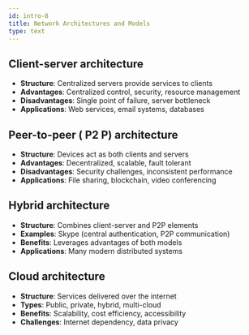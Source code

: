 ```yaml
---
id: intro-8
title: Network Architectures and Models
type: text
---
```



## Client-server architecture

- **Structure**: Centralized servers provide services to clients
- **Advantages**: Centralized control, security, resource management
- **Disadvantages**: Single point of failure, server bottleneck
- **Applications**: Web services, email systems, databases

## Peer-to-peer ( P2 P) architecture

- **Structure**: Devices act as both clients and servers
- **Advantages**: Decentralized, scalable, fault tolerant
- **Disadvantages**: Security challenges, inconsistent performance
- **Applications**: File sharing, blockchain, video conferencing

## Hybrid architecture

- **Structure**: Combines client-server and P2P elements
- **Examples**: Skype (central authentication, P2P communication)
- **Benefits**: Leverages advantages of both models
- **Applications**: Many modern distributed systems

## Cloud architecture

- **Structure**: Services delivered over the internet
- **Types**: Public, private, hybrid, multi-cloud
- **Benefits**: Scalability, cost efficiency, accessibility
- **Challenges**: Internet dependency, data privacy